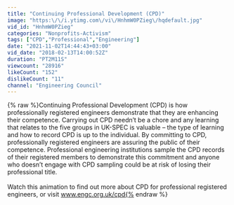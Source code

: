 ```yaml
---
title: "Continuing Professional Development (CPD)"
image: "https:\/\/i.ytimg.com\/vi\/HnhmW0PZieg\/hqdefault.jpg"
vid_id: "HnhmW0PZieg"
categories: "Nonprofits-Activism"
tags: ["CPD","Professional","Engineering"]
date: "2021-11-02T14:44:43+03:00"
vid_date: "2018-02-13T14:00:52Z"
duration: "PT2M11S"
viewcount: "28916"
likeCount: "152"
dislikeCount: "11"
channel: "Engineering Council"
---
```

{% raw %}Continuing Professional Development (CPD) is how professionally registered engineers demonstrate that they are enhancing their competence. Carrying out CPD needn’t be a chore and any learning that relates to the five groups in UK-SPEC is valuable – the type of learning and how to record CPD is up to the individual. By committing to CPD, professionally registered engineers are assuring the public of their competence. Professional engineering institutions sample the CPD records of their registered members to demonstrate this commitment and anyone who doesn’t engage with CPD sampling could be at risk of losing their professional title. <br /><br />Watch this animation to find out more about CPD for professional registered engineers, or visit www.engc.org.uk/cpd{% endraw %}
